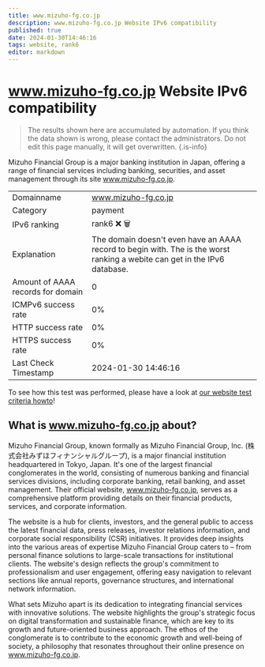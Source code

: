```yaml
---
title: www.mizuho-fg.co.jp
description: www.mizuho-fg.co.jp Website IPv6 compatibility
published: true
date: 2024-01-30T14:46:16
tags: website, rank6
editor: markdown
---
```


# www.mizuho-fg.co.jp Website IPv6 compatibility

> The results shown here are accumulated by automation. If you think the data shown is wrong, please contact the administrators. 
> Do not edit this page manually, it will get overwritten.
{.is-info}

Mizuho Financial Group is a major banking institution in Japan, offering a range of financial services including banking, securities, and asset management through its site www.mizuho-fg.co.jp.


|   |   |
| - | - |
| Domainname | www.mizuho-fg.co.jp
| Category | payment |
| IPv6 ranking | rank6 :x: :wastebasket: |
| Explanation | The domain doesn't even have an AAAA record to begin with. The is the worst ranking a webite can get in the IPv6 database. |
| Amount of AAAA records for domain | 0 |
| ICMPv6 success rate | 0%|
| HTTP success rate | 0% |
| HTTPS success rate | 0% |
| Last Check Timestamp | 2024-01-30 14:46:16 |

To see how this test was performed, please have a look at [our website test criteria howto](/howto/testcriteria/website)!


## What is www.mizuho-fg.co.jp about?
Mizuho Financial Group, known formally as Mizuho Financial Group, Inc. (株式会社みずほフィナンシャルグループ), is a major financial institution headquartered in Tokyo, Japan. It's one of the largest financial conglomerates in the world, consisting of numerous banking and financial services divisions, including corporate banking, retail banking, and asset management. Their official website, www.mizuho-fg.co.jp, serves as a comprehensive platform providing details on their financial products, services, and corporate information.

The website is a hub for clients, investors, and the general public to access the latest financial data, press releases, investor relations information, and corporate social responsibility (CSR) initiatives. It provides deep insights into the various areas of expertise Mizuho Financial Group caters to – from personal finance solutions to large-scale transactions for institutional clients. The website's design reflects the group's commitment to professionalism and user engagement, offering easy navigation to relevant sections like annual reports, governance structures, and international network information.

What sets Mizuho apart is its dedication to integrating financial services with innovative solutions. The website highlights the group's strategic focus on digital transformation and sustainable finance, which are key to its growth and future-oriented business approach. The ethos of the conglomerate is to contribute to the economic growth and well-being of society, a philosophy that resonates throughout their online presence on www.mizuho-fg.co.jp.


